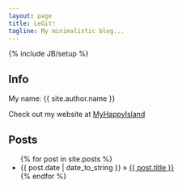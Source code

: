 ```yaml
---
layout: page
title: LeGit!
tagline: My minimalistic blog...
---
```

{% include JB/setup %}

## Info

My name: {{ site.author.name }}

Check out my website at [MyHappyIsland](http://www.myhappyisland.com)
    
## Posts

<div class="well">
	<ul class="posts">
	  {% for post in site.posts %}
	    <li><span>{{ post.date | date_to_string }}</span> &raquo; <a href="{{ BASE_PATH }}{{ post.url }}">{{ post.title }}</a></li>
	  {% endfor %}
	</ul>
</div>



